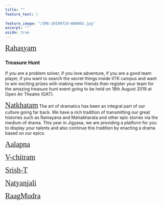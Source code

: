 ```yaml
---
title: ""
feature_text: |
  
feature_image: "/IMG-20190724-WA0003.jpg"
excerpt: ""
aside: true
---
```



[<span style="font-family:'Merriweather'; font-size:1.75em;">Rahasyam</span>](/events/iitk_quiz "A link")
### Treasure Hunt
If you are a problem solver, if you love adventure, if you are a good team player, if you want to search the secret things inside IITK campus and want to win exciting prizes with making new friends then register your team for the amazing treasure hunt event going to be held on 18th August 2019 at Open Air Theatre (OAT).


[<span style="font-family:'Merriweather'; font-size:1.75em;">Natkhatam</span>](/events/drama "A link")
The art of dramatics has been an integral part of our culture going far back. We have a rich tradition of transmitting our great histories such as Ramayana and Mahabharata and other epic stories via the medium of drama. This year in Jigyasa, we are providing a platform for you to display your talents and also continue this tradition by enacting a drama based on our epics.

[<span style="font-family:'Merriweather'; font-size:1.75em;">Aalapna</span>](/events/singing "A link")


[<span style="font-family:'Merriweather'; font-size:1.75em;">V-chitram</span>](/events/video "A link")

[<span style="font-family:'Merriweather'; font-size:1.75em;">Srish-T</span>](/events/t_shirt_designing "A link")

[<span style="font-family:'Merriweather'; font-size:1.75em;">Natyanjali</span>](/events/dance "A link")

[<span style="font-family:'Merriweather'; font-size:1.75em;">RaagMudra</span>](/events/group_dance "A link")
